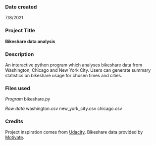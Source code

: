 ### Date created
7/8/2021

### Project Title
**Bikeshare data analysis**

### Description
An interactive python program which analyses bikeshare data from Washington, Chicago and New York City.
Users can generate summary statistics on bikeshare usage for chosen times and cities.

### Files used
*Program*
bikeshare.py

*Raw data*
washington.csv
new_york_city.csv
chicago.csv

### Credits
Project inspiration comes from [Udacity](udacity.com).
Bikeshare data provided by [Motivate](https://www.motivateco.com).

